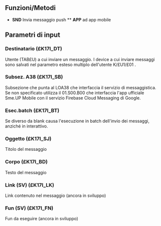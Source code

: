 
## Funzioni/Metodi
* **SND**       Invia messaggio push
** **APP**       ad app mobile

## Parametri di input
### Destinatario (£K17I_DT)
Utente (TAB£U) a cui inviare un messaggio.
I device a cui inviare messaggi sono salvati nel parametro esteso multiplo dell'utente K/£U1/£01 .
### Subsez. A38  (£K17I_SB)
Subsezione che punta al LOA38 che interfaccia il servizio di messaggistica.
Se non specificato utilizza il 01.S00.B00 che interfaccia l'app ufficiale Sme.UP Mobile con il
servizio Firebase Cloud Messaging di Google.
### Esec.batch   (£K17I_BT)
Se diverso da blank causa l'esecuzione in batch dell'invio dei messaggi, anziché in interattivo.
### Oggetto (£K17I_SJ)
Titolo del messaggio
### Corpo   (£K17I_BD)
Testo del messaggio
### Link (SV)  (£K17I_LK)
Link contenuto nel messaggio (ancora in sviluppo)
### Fun  (SV)  (£K17I_FN)
Fun da eseguire (ancora in sviluppo)
